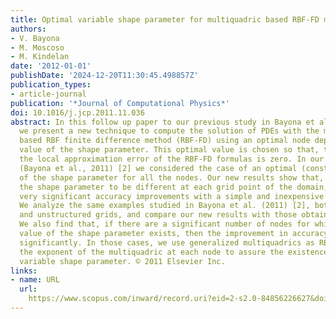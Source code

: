 ```yaml
---
title: Optimal variable shape parameter for multiquadric based RBF-FD method
authors:
- V. Bayona
- M. Moscoso
- M. Kindelan
date: '2012-01-01'
publishDate: '2024-12-20T11:30:45.498857Z'
publication_types:
- article-journal
publication: '*Journal of Computational Physics*'
doi: 10.1016/j.jcp.2011.11.036
abstract: In this follow up paper to our previous study in Bayona et al. (2011) [2],
  we present a new technique to compute the solution of PDEs with the multiquadric
  based RBF finite difference method (RBF-FD) using an optimal node dependent variable
  value of the shape parameter. This optimal value is chosen so that, to leading order,
  the local approximation error of the RBF-FD formulas is zero. In our previous paper
  (Bayona et al., 2011) [2] we considered the case of an optimal (constant) value
  of the shape parameter for all the nodes. Our new results show that, if one allows
  the shape parameter to be different at each grid point of the domain, one may obtain
  very significant accuracy improvements with a simple and inexpensive numerical technique.
  We analyze the same examples studied in Bayona et al. (2011) [2], both with structured
  and unstructured grids, and compare our new results with those obtained previously.
  We also find that, if there are a significant number of nodes for which no optimal
  value of the shape parameter exists, then the improvement in accuracy deteriorates
  significantly. In those cases, we use generalized multiquadrics as RBFs and choose
  the exponent of the multiquadric at each node to assure the existence of an optimal
  variable shape parameter. © 2011 Elsevier Inc.
links:
- name: URL
  url: 
    https://www.scopus.com/inward/record.uri?eid=2-s2.0-84856226627&doi=10.1016%2fj.jcp.2011.11.036&partnerID=40&md5=3802c5a676576c409cfb901a51042fa9
---
```


